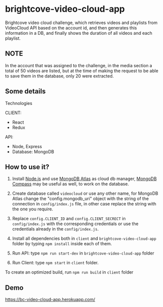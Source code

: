 # brightcove-video-cloud-app
Brightcove video cloud challenge, which retrieves videos and playlists from VideoCloud API based on the account id, and then generates this information in a DB, and finally shows the duration of all videos and each playlist.

## NOTE 
In the account that was assigned to the challenge, in the media section a total of 50 videos are listed, but at the time of making the request to be able to save them in the database, only 20 were extracted.

## Some details
Technologies

CLIENT:

* React
* Redux

API:
* Node, Express
* Database: MongoDB


## How to use it?

1. Install [Node.js](https://nodejs.org/) and use [MongoDB Atlas](https://www.mongodb.com/cloud/atlas) as cloud db manager, [MongoDB Compass](https://www.mongodb.com/products/compass) may be useful as well, to work on the database.

2. Create database called `videocloud` or use any other name, for MongoDB Atlas change the "config.mongodb_uri" object with the string of the connection in `config/index.js` file, in other case replace the string with the one you require.

3. Replace `config.CLIENT_ID` and `config.CLIENT_SECRECT` in `config/index.js` with the corresponding credentials or use the credentials already in the `config/index.js`.

4. Install all dependencies both in `client` and `brightcove-video-cloud-app` folder by typing `npm install` inside each of them.

5. Run API: type `npm run start-dev` in `brightcove-video-cloud-app` folder

7. Run Client: type `npm start` in `client` folder.

To create an optimized build, run `npm run build` in `client` folder

## Demo
https://bc-video-cloud-app.herokuapp.com/


